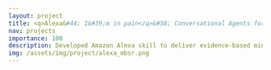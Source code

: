 ```yaml
---
layout: project
title: <q>Alexa&#44; I&#39;m in pain</q>&#58; Conversational Agents for Chronic Pain Management
nav: projects
importance: 100
description: Developed Amazon Alexa skill to deliver evidence-based mindfulness practices to individuals living with chronic pain
img: /assets/img/project/alexa_mbsr.png
---
```

